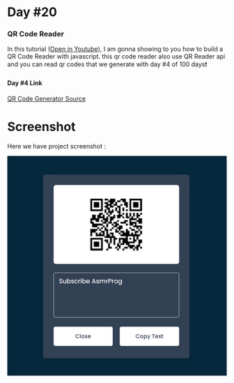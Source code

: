 # Day #20

### QR Code Reader
In this tutorial ([Open in Youtube](https://youtu.be/e13YYMna74s)),  I am gonna showing to you how to build a QR Code Reader with javascript. this qr code reader also use QR Reader api and you can read qr codes that we generate with day #4 of 100 days❗️

#### Day #4 Link

<a href="https://github.com/dnagkh0a-YT/100-days-of-javascript/tree/master/Day%20%2304%20-%20QR%20Code%20Generator" target="_blank">QR Code Generator Source</a>

# Screenshot
Here we have project screenshot :


![screenshot](screenshot.jpg)